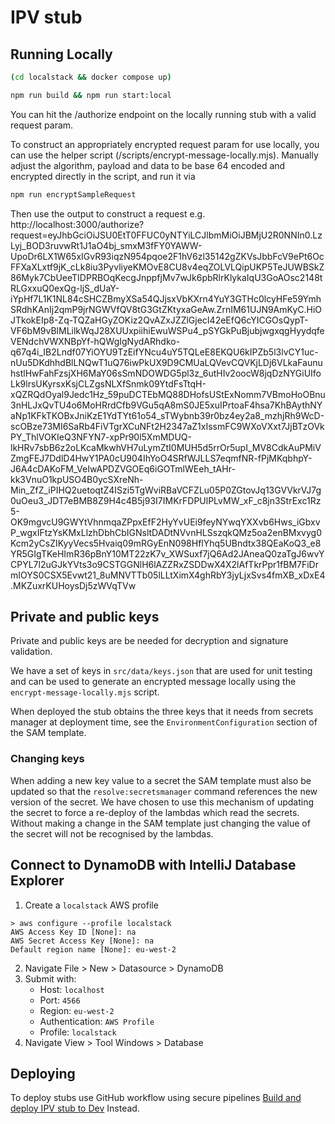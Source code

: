 # IPV stub

## Running Locally

```bash
(cd localstack && docker compose up)
```

```bash
npm run build && npm run start:local
```

You can hit the /authorize endpoint on the locally running stub with a valid request param.

To construct an appropriately encrypted request param for use locally, you can use the helper script (/scripts/encrypt-message-locally.mjs).
Manually adjust the algorithm, payload and data to be base 64 encoded and encrypted directly in the script, and run it via

```bash
npm run encryptSampleRequest
```

Then use the output to construct a request e.g. http://localhost:3000/authorize?request=eyJhbGciOiJSU0EtT0FFUC0yNTYiLCJlbmMiOiJBMjU2R0NNIn0.LzLyj_BOD3ruvwRt1J1aO4bj_smxM3fFY0YAWW-UpoDr6LX1W65xIGvR93iqzN954pqoe2F1hV6zl35142gZKVsJbbFcV9ePt6OcFFXaXLxtf9jK_cLk8iu3PyvliyeKMOvE8CU8v4eqZOLVLQipUKP5TeJUWBSkZ86Myk7CbUeeTIDPRBOqKecgJnppfjMv7wJk6pbRlrKlykaIqU3GoAOsc2148tRLGxxuQ0exQg-ljS_dUaY-iYpHf7L1K1NL84cSHCZBmyXSa54QJjsxVbKXrn4YuY3GTHc0lcyHFe59YmhSRdhKAnIj2qmP9jrNGWVfQV8tG3GtZKtyxaGeAw.ZrnIM61UJN9AmKyC.HiOJTkokEIp8-Zq-TQZaHGyZOKiz2QvAZxJZZlGjecI42eEfQ6cYICGOsQypT-VF6bM9vBlMLilkWqJ28XUUxpiihiEwuWSPu4_pSYGkPuBjubjwgxqgHyydqfeVENdchVWXNBpYf-hQWgIgNydARhdko-q67q4i_IB2Lndf07YiOYU9TzEifYNcu4uY5TQLeE8EKQU6kIPZb5l3lvCY1uc-nUu5DKdhhdBlLNQwT1uQ76iwPkUX9D9CMUaLQVevCQVKjLDj6VLkaFaunuhstlHwFahFzsjXH6MaY06sSmNDOWDG5pl3z_6utHIv2oocW8jqDzNYGiUIfoLk9lrsUKyrsxKsjCLZgsNLXfSnmk09YtdFsTtqH-xQZRQdOyal9Jedc1Hz_59puDCTEbMQ88DHofsUStExNomm7VBmoHoOBnu3nHLJxQvTU4o6MoHRrdCfb9VGu5qA8mS0JE5xuIPrtoaF4hsa7KhBAythNYaNp1KFkTKOBxJniKzE1YdTYt61o54_sTWybnb39r0bz4ey2a8_mzhjRh9WcD-scOBze73MI6SaRb4FiVTgrXCuNFt2H2347aZ1xIssmFC9WXoVXxt7JjBTzOVkPY_ThlVOKIeQ3NFYN7-xpPr90l5XmMDUQ-lkHRv7sbB6z2oLKcaMkwhVH7uLymZtI0MUH5d5rrOr5upI_MV8CdkAuPMiVZmgFEJ7DdlD4HwY1PA0cU904IhYoO4SRfWJLLS7eqmfNR-fPjMKqbhpY-J6A4cDAKoFM_VeIwAPDZVGOEq6iGOTmlWEeh_tAHr-kk3VnuO1kpUSO4B0ycSXreNh-Min_ZfZ_iPIHQ2uetoqtZ4ISzi5TgWviRBaVCFZLu05P0ZGtovJq13GVVkrVJ7g0uOeu3_JDT7eBMB8Z9H4c4B5j93I7IMKrFDPUlPLvMW_xF_c8jn3StrExc1Rz5-OK9mgvcU9GWYtVhnmqaZPpxEfF2HyYvUEi9feyNYwqYXXvb6Hws_iGbxvP_wgxIFtzYsKMxLlzhDbhCbIGNsltDADtNVvnHLSszqkQMz5oa2enBMxvyg0Kcm2yCsZIKyyVecs5Hvaiq09mRGyEnN098HflYhq5UBndtx38QEaKoQ3_e8YR5GIgTKeHImR36pBnY10MT22zK7v_XWSuxf7jQ6Ad2JAneaQ0zaTgJ6wvYCPYL7l2uGJkYVts3o9CSTGGNlH6lAZZRxZSDDwX4X2lAfTkrPpr1fBM7FiDrmIOYS0CSX5Evwt21_8uMNVTTb05lLLtXimX4ghRbY3jyLjxSvs4fmXB_xDxE4.MKZuxrKUHoysDj5zWVqTVw

## Private and public keys

Private and public keys are be needed for decryption and signature validation.

We have a set of keys in `src/data/keys.json` that are used for unit testing and can be used to generate an encrypted message locally using the `encrypt-message-locally.mjs` script.

When deployed the stub obtains the three keys that it needs from secrets manager at deployment time, see the `EnvironmentConfiguration` section of the SAM template.

### Changing keys

When adding a new key value to a secret the SAM template must also be updated so that the `resolve:secretsmanager` command references the new version of the secret.  We have chosen to use this mechanism of updating the secret to force a re-deploy of the lambdas which read the secrets.  Without making a change in the SAM template just changing the value of the secret will not be recognised by the lambdas.


## Connect to DynamoDB with IntelliJ Database Explorer

1. Create a `localstack` AWS profile

```
> aws configure --profile localstack
AWS Access Key ID [None]: na
AWS Secret Access Key [None]: na
Default region name [None]: eu-west-2
```

2. Navigate File > New > Datasource > DynamoDB
3. Submit with:
   - Host: `localhost`
   - Port: `4566`
   - Region: `eu-west-2`
   - Authentication: `AWS Profile`
   - Profile: `localstack`
4. Navigate View > Tool Windows > Database

## Deploying

To deploy stubs use GitHub workflow using secure pipelines [Build and deploy IPV stub to Dev](https://github.com/govuk-one-login/authentication-stubs/actions/workflows/dev-deploy-ipv-stub.yaml) Instead.
